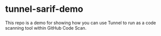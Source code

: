 # tunnel-sarif-demo

This repo is a demo for showing how you can use Tunnel to run as a code scanning tool within GitHub Code Scan.
